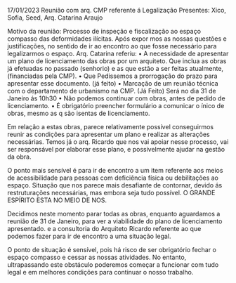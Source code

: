 
17/01/2023
Reunião com arq. CMP referente á Legalização
Presentes: Xico, Sofia, Seed, Arq. Catarina Araujo

Motivo da reunião: Processo de inspeção e fiscalização ao espaço compasso das deformidades ilícitas.
Após expor mos as nossas questões e justificações, no sentido de ir ao encontro ao que fosse necessário para legalizarmos o espaço.
Arq. Catarina referiu:
    • A necessidade de apresentar um plano de licenciamento das obras por um arquiteto. Que inclua as obras já efetuadas no passado (senhorio) e as que estão a ser feitas atualmente, (financiadas pela CMP).
    • Que Pedissemos a prorrogação do prazo para apresentar esse documento. (já feito)
    • Marcação de um reunião técnica com o departamento de urbanismo na CMP. (Já Feito) Será no dia 31 de Janeiro ás 10h30
    • Não podemos continuar com obras, antes de pedido de licenciamento.
    • É obrigatório preencher formulário a comunicar o ínico de obras, mesmo as q são isentas de licenciamento.

Em relação a estas obras, parece relativamente possível conseguirmos reunir as condições para apresentar um plano e realizar as alterações necessárias. Temos já o arq. Ricardo que nos vai apoiar nesse processo, vai ser responsável por elaborar esse plano, e possivelmente ajudar na gestão da obra.

O ponto mais sensível é para ir de encontro a um item referente aos meios de acessibilidade para pessoas com deficiência física ou debilitações ao espaço. Situação que nos parece mais desafiante de contornar, devido ás restruturações necessárias, mas  embora seja tudo possível. O GRANDE ESPÍRITO ESTA NO MEIO DE NOS.

Decidimos neste momento parar todas as obras, enquanto aguardamos a reunião de 31 de Janeiro, para ver a viabilidade do plano de licenciamento apresentado. e a consultoria do Arquiteto Ricardo referente ao que podemos fazer para ir de encontro a uma situação legal.

O ponto de situação é sensível, pois há risco de ser obrigatório fechar o espaço compasso e cessar as nossas atividades. No entanto, ultrapassando este obstáculo poderemos começar a funcionar com tudo legal e em melhores condições para continuar o nosso trabalho.

